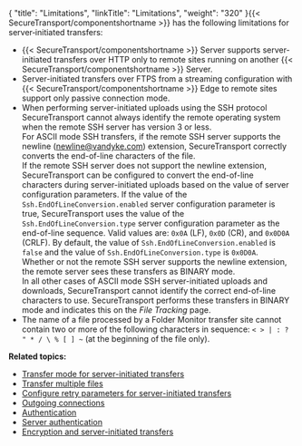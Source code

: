 {
    "title": "Limitations",
    "linkTitle": "Limitations",
    "weight": "320"
}{{< SecureTransport/componentshortname  >}} has the following limitations for server‑initiated transfers:

-   {{< SecureTransport/componentshortname >}} Server supports server-initiated transfers over HTTP only to remote sites running on another {{< SecureTransport/componentshortname >}} Server.
-   Server-initiated transfers over FTPS from a streaming configuration with {{< SecureTransport/componentshortname >}} Edge to remote sites support only passive connection mode.
-   When performing server-initiated uploads using the SSH protocol SecureTransport cannot always identify the remote operating system when the remote SSH server has version 3 or less.  
    For ASCII mode SSH transfers, if the remote SSH server supports the newline (newline@vandyke.com) extension, SecureTransport correctly converts the end-of-line characters of the file.  
    If the remote SSH server does not support the newline extension, SecureTransport can be configured to convert the end-of-line characters during server-initiated uploads based on the value of server configuration parameters. If the value of the `Ssh.EndOfLineConversion.enabled` server configuration parameter is true, SecureTransport uses the value of the `Ssh.EndOfLineConversion.type` server configuration parameter as the end-of-line sequence. Valid values are: `0x0A` (LF), `0x0D` (CR), and `0x0D0A` (CRLF). By default, the value of `Ssh.EndOfLineConversion.enabled` is `false` and the value of `Ssh.EndOfLineConversion.type` is `0x0D0A`.  
    Whether or not the remote SSH server supports the newline extension, the remote server sees these transfers as BINARY mode.  
    In all other cases of ASCII mode SSH server-initiated uploads and downloads, SecureTransport cannot identify the correct end-of-line characters to use. SecureTransport performs these transfers in BINARY mode and indicates this on the *File Tracking* page.
-   The name of a file processed by a Folder Monitor transfer site cannot contain two or more of the following characters in sequence: `< > | : ? " * / \ % [ ] ~` (at the beginning of the file only).

**Related topics:**

-   <a href="../c_st_transfer_mode_for_server-initiated_transfers" class="MCXref xref">Transfer mode for server-initiated transfers</a>
-   <a href="../c_st_transfer_multiple_files" class="MCXref xref">Transfer multiple files</a>
-   <a href="../c_st_configure_retry_parameters_for_server-initiated_transfers" class="MCXref xref">Configure retry parameters for server-initiated transfers</a>
-   <a href="../c_st_outgoing_connections" class="MCXref xref">Outgoing connections</a>
-   <a href="../r_st_authentication" class="MCXref xref">Authentication</a>
-   <a href="../c_st_server_authentication" class="MCXref xref">Server authentication</a>
-   <a href="../c_st_encryption_server-initiated_transfers" class="MCXref xref">Encryption and server-initiated transfers</a>
